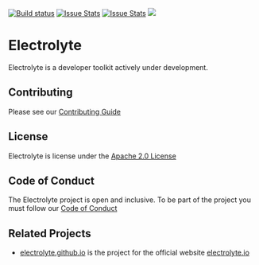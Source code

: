[![Build status](https://ci.appveyor.com/api/projects/status/qyiu5o84oh2gwxfh?svg=true)](https://ci.appveyor.com/project/AlanBarber/electrolyte)
[![Issue Stats](http://issuestats.com/github/electrolyte/electrolyte/badge/pr?style=flat)](http://issuestats.com/github/electrolyte/electrolyte)
[![Issue Stats](http://issuestats.com/github/electrolyte/electrolyte/badge/issue?style=flat)](http://issuestats.com/github/electrolyte/electrolyte)
![](https://reposs.herokuapp.com/?path=electrolyte/electrolyte&style=flat)

# Electrolyte

Electrolyte is a developer toolkit actively under development.

## Contributing

Please see our [Contributing Guide][contributing]

## License

Electrolyte is license under the [Apache 2.0 License][license]

## Code of Conduct

The Electrolyte project is open and inclusive. 
To be part of the project you must follow our [Code of Conduct][codeofconduct]

## Related Projects

 - [electrolyte.github.io](https://github.com/electrolyte/electrolyte.github.io) is the project for the official website [electrolyte.io][website]

[website]: http://electrolyte.io
[github]: https://github.com/electrolyte/electrolyte
[documentation]: http://electrolyte.io
[license]: https://github.com/electrolyte/electrolyte/blob/master/LICENSE
[codeofconduct]: https://github.com/electrolyte/code-of-conduct/blob/master/code-of-conduct.md
[contributing]: https://github.com/electrolyte/electrolyte/blob/master/CONTRIBUTING.md